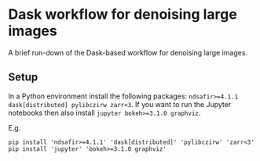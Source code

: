 # Dask workflow for denoising large images
A brief run-down of the Dask-based workflow for denoising large images.

## Setup
In a Python environment install the following packages:
`ndsafir>=4.1.1 dask[distributed] pylibczirw zarr<3`. If
you want to run the Jupyter notebooks then also install
`jupyter bokeh>=3.1.0 graphviz`.

E.g.
```
pip install 'ndsafir>=4.1.1' 'dask[distributed]' 'pylibczirw' 'zarr<3'
pip install 'jupyter' 'bokeh>=3.1.0 graphviz'
```
